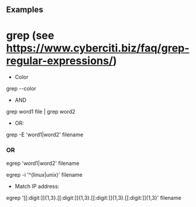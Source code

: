 Examples
---------


grep (see https://www.cyberciti.biz/faq/grep-regular-expressions/)
=====

* Color

grep --color

* AND

grep word1 file | grep word2

* OR:

grep -E 'word1|word2' filename
### OR ###
egrep 'word1|word2' filename

egrep -i '^(linux|unix)' filename

* Match IP address:

egrep '[[:digit:]]{1,3}\.[[:digit:]]{1,3}\.[[:digit:]]{1,3}\.[[:digit:]]{1,3}' filename

